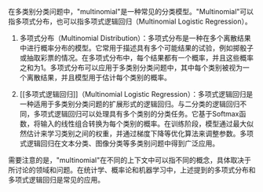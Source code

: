 在多类别分类问题中，"multinomial"是一种常见的分类模型。"Multinomial"可以指多项式分布，也可以指多项式逻辑回归（Multinomial Logistic Regression）。

1. 多项式分布（Multinomial Distribution）：多项式分布是一种在多个离散结果中进行概率分布的模型。它常用于描述具有多个可能结果的试验，例如掷骰子或抽取彩票的情况。在多项式分布中，每个结果都有一个概率，并且这些概率之和为1。多项式分布可以应用于多类别分类问题中，其中每个类别被视为一个离散结果，并且模型用于估计每个类别的概率。

2. [[多项式逻辑回归]]（Multinomial Logistic Regression）：多项式逻辑回归是一种适用于多类别分类问题的扩展形式的逻辑回归。与二分类的逻辑回归不同，多项式逻辑回归可以处理具有多个类别的分类任务。它基于Softmax函数，将输入的线性组合转换为每个类别的概率。在训练阶段，模型通过最大似然估计来学习类别之间的权重，并通过梯度下降等优化算法来调整参数。多项式逻辑回归在文本分类、图像分类等多类别问题中得到广泛应用。

需要注意的是，"multinomial"在不同的上下文中可以指不同的概念，具体取决于所讨论的领域和问题。在统计学、概率论和机器学习中，上述提到的多项式分布和多项式逻辑回归是常见的应用。
